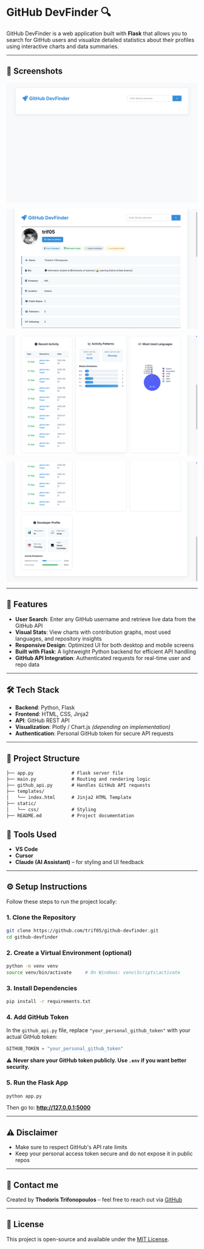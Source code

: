 # GitHub DevFinder 🔍

GitHub DevFinder is a web application built with **Flask** that allows you to search for GitHub users and visualize detailed statistics about their profiles using interactive charts and data summaries.

---

## 📸 Screenshots


![Home Page](https://raw.githubusercontent.com/trif05/github-dev-finder/main/images/Screenshot1.png)

![Top part](https://raw.githubusercontent.com/trif05/github-dev-finder/main/images/Screenshot2.png)

![Mid part](https://raw.githubusercontent.com/trif05/github-dev-finder/main/images/Screenshot3.png)

![Lower part](https://raw.githubusercontent.com/trif05/github-dev-finder/main/images/Screenshot4.png)

---

## 🚀 Features

- **User Search**: Enter any GitHub username and retrieve live data from the GitHub API
- **Visual Stats**: View charts with contribution graphs, most used languages, and repository insights
- **Responsive Design**: Optimized UI for both desktop and mobile screens
- **Built with Flask**: A lightweight Python backend for efficient API handling
- **GitHub API Integration**: Authenticated requests for real-time user and repo data

---

## 🛠 Tech Stack

- **Backend**: Python, Flask
- **Frontend**: HTML, CSS, Jinja2
- **API**: GitHub REST API
- **Visualization**: Plotly / Chart.js *(depending on implementation)*
- **Authentication**: Personal GitHub token for secure API requests

---

## 📂 Project Structure

```
├── app.py              # Flask server file
├── main.py             # Routing and rendering logic
├── github_api.py       # Handles GitHub API requests
├── templates/
│   └── index.html      # Jinja2 HTML Template
├── static/
│   └── css/            # Styling
├── README.md           # Project documentation
```

## 🔧 Tools Used

- **VS Code**
- **Cursor**
- **Claude (AI Assistant)** – for styling and UI feedback

---

## ⚙️ Setup Instructions

Follow these steps to run the project locally:

### 1. Clone the Repository
```bash
git clone https://github.com/trif05/github-devfinder.git
cd github-devfinder
```

### 2. Create a Virtual Environment (optional)
```bash
python -m venv venv
source venv/bin/activate     # On Windows: venv\Scripts\activate
```

### 3. Install Dependencies
```bash
pip install -r requirements.txt
```

### 4. Add GitHub Token
In the `github_api.py` file, replace `"your_personal_github_token"` with your actual GitHub token:
```python
GITHUB_TOKEN = "your_personal_github_token"
```
⚠️ **Never share your GitHub token publicly. Use `.env` if you want better security.**

### 5. Run the Flask App
```bash
python app.py
```
Then go to: **http://127.0.0.1:5000**

---

## ⚠️ Disclaimer

- Make sure to respect GitHub's API rate limits
- Keep your personal access token secure and do not expose it in public repos

---

## 👤 Contact me

Created by **Thodoris Trifonopoulos** – feel free to reach out via [GitHub](https://github.com/trif05)

---

## 📄 License

This project is open-source and available under the [MIT License](LICENSE).
